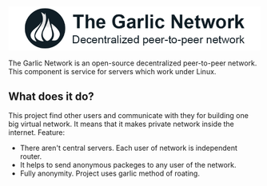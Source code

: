 ![logo](https://github.com/mrrva/media/blob/master/github_logo.png "The Garlic Network")

The Garlic Network is an open-source decentralized peer-to-peer network. This component is service for servers which work under Linux.

## What does it do?
This project find other users and communicate with they for building one big virtual network. It means that it makes private network inside the internet. Feature:
- There aren't central servers. Each user of network is independent router.
- It helps to send anonymous packeges to any user of the network.
- Fully anonymity. Project uses garlic method of roating.
